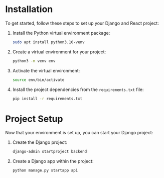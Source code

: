 # Installation

To get started, follow these steps to set up your Django and React project:

1. Install the Python virtual environment package:
    ```bash
    sudo apt install python3.10-venv
    ```

2. Create a virtual environment for your project:
    ```bash
    python3 -m venv env
    ```

3. Activate the virtual environment:
    ```bash
    source env/bin/activate
    ```

4. Install the project dependencies from the `requirements.txt` file:
    ```bash
    pip install -r requirements.txt
    ```

# Project Setup

Now that your environment is set up, you can start your Django project:

1. Create the Django project:
    ```bash
    django-admin startproject backend
    ```

2. Create a Django app within the project:
    ```bash
    python manage.py startapp api
    ```